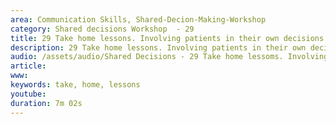 ```yaml
---
area: Communication Skills, Shared-Decion-Making-Workshop
category: Shared decisions Workshop  - 29
title: 29 Take home lessons. Involving patients in their own decisions
description: 29 Take home lessons. Involving patients in their own decisions
audio: /assets/audio/Shared Decisions - 29 Take home lessoms. Involving patients in their own decisions. Dave Tomson - MQ.mp3
article: 
www: 
keywords: take, home, lessons
youtube: 
duration: 7m 02s
--- 
```

